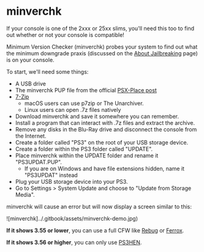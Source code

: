 # minverchk

If your console is one of the 2xxx or 25xx slims, you'll need this too to find out whether or not your console is compatible!

Minimum Version Checker \(minverchk\) probes your system to find out what the minimum downgrade praxis \(discussed on the [About Jailbreaking](../welcome-to-wiki/about-jailbreaking/README.md) page\) is on your console.

To start, we'll need some things:

* A USB drive
* The minverchk PUP file from the official [PSX-Place post](https://www.psx-place.com/resources/minverchk-minimum-version-checker.610/)
* [7-Zip](https://7-zip.org)
  * macOS users can use p7zip or The Unarchiver. 
  * Linux users can open .7z files natively
* Download minverchk and save it somewhere you can remember.
* Install a program that can interact with .7z files and extract the archive.
* Remove any disks in the Blu-Ray drive and disconnect the console from the Internet.
* Create a folder called "PS3" on the root of your USB storage device.
* Create a folder within the PS3 folder called "UPDATE".
* Place minverchk within the UPDATE folder and rename it "PS3UPDAT.PUP".
  * If you are on Windows and have file extensions hidden, name it "PS3UPDAT" instead
* Plug your USB storage device into your PS3.
* Go to Settings &gt; System Update and choose to "Update from Storage Media".

minverchk will cause an error but will now display a screen similar to this:

!\[minverchk\]../.gitbook/assets/minverchk-demo.jpg\)

**If it shows 3.55 or lower**, you can use a full CFW like [Rebug](rebug/) or [Ferrox](ferrox/).

**If it shows 3.56 or higher**, you can only use [PS3HEN](ps3hen/).


